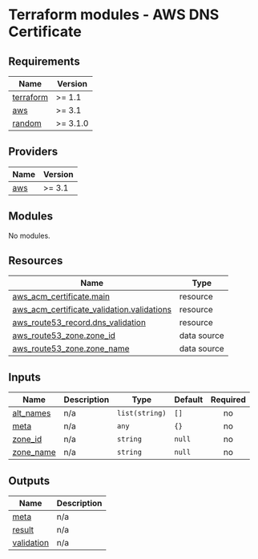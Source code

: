 # Terraform modules - AWS DNS Certificate

<!-- BEGIN_TF_DOCS -->
## Requirements

| Name | Version |
|------|---------|
| <a name="requirement_terraform"></a> [terraform](#requirement\_terraform) | >= 1.1 |
| <a name="requirement_aws"></a> [aws](#requirement\_aws) | >= 3.1 |
| <a name="requirement_random"></a> [random](#requirement\_random) | >= 3.1.0 |

## Providers

| Name | Version |
|------|---------|
| <a name="provider_aws"></a> [aws](#provider\_aws) | >= 3.1 |

## Modules

No modules.

## Resources

| Name | Type |
|------|------|
| [aws_acm_certificate.main](https://registry.terraform.io/providers/hashicorp/aws/latest/docs/resources/acm_certificate) | resource |
| [aws_acm_certificate_validation.validations](https://registry.terraform.io/providers/hashicorp/aws/latest/docs/resources/acm_certificate_validation) | resource |
| [aws_route53_record.dns_validation](https://registry.terraform.io/providers/hashicorp/aws/latest/docs/resources/route53_record) | resource |
| [aws_route53_zone.zone_id](https://registry.terraform.io/providers/hashicorp/aws/latest/docs/data-sources/route53_zone) | data source |
| [aws_route53_zone.zone_name](https://registry.terraform.io/providers/hashicorp/aws/latest/docs/data-sources/route53_zone) | data source |

## Inputs

| Name | Description | Type | Default | Required |
|------|-------------|------|---------|:--------:|
| <a name="input_alt_names"></a> [alt\_names](#input\_alt\_names) | n/a | `list(string)` | `[]` | no |
| <a name="input_meta"></a> [meta](#input\_meta) | n/a | `any` | `{}` | no |
| <a name="input_zone_id"></a> [zone\_id](#input\_zone\_id) | n/a | `string` | `null` | no |
| <a name="input_zone_name"></a> [zone\_name](#input\_zone\_name) | n/a | `string` | `null` | no |

## Outputs

| Name | Description |
|------|-------------|
| <a name="output_meta"></a> [meta](#output\_meta) | n/a |
| <a name="output_result"></a> [result](#output\_result) | n/a |
| <a name="output_validation"></a> [validation](#output\_validation) | n/a |
<!-- END_TF_DOCS -->